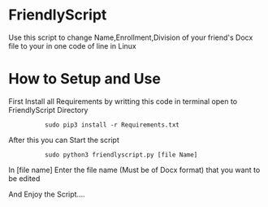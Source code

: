 # FriendlyScript
Use this script to change Name,Enrollment,Division of your friend's Docx file to your in one code of line in Linux

# How to Setup and Use

First Install all Requirements by writting this code in terminal open to FriendlyScript Directory

              sudo pip3 install -r Requirements.txt

After this you can Start the script

              sudo python3 friendlyscript.py [file Name]

In [file name] Enter the file name (Must be of Docx format) that you want to be edited

And Enjoy the Script....
